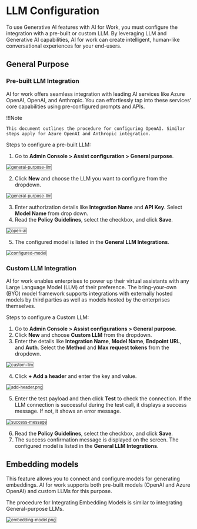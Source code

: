 # LLM Configuration

To use Generative AI features with AI for Work, you must configure the integration with a pre-built or custom LLM. By leveraging LLM and Generative AI capabilities, AI for work can create intelligent, human-like conversational experiences for your end-users.

## General Purpose 

### Pre-built LLM Integration

AI for work offers seamless integration with leading AI services like Azure OpenAI, OpenAI, and Anthropic. You can effortlessly tap into these services' core capabilities using pre-configured prompts and APIs.

!!!Note

    This document outlines the procedure for configuring OpenAI. Similar steps apply for Azure OpenAI and Anthropic integration.        

Steps to configure a pre-built LLM:

1. Go to **Admin Console > Assist configuration > General purpose**.  
<img src="../images/general-purpose-llm.png" alt="general-purpose-llm" title="general-purpose-llm" style="border: 1px solid gray; zoom:80%;">

2. Click **New** and choose the LLM you want to configure from the dropdown.  
<img src="../images/general-purpose-llm-new.png" alt="general-purpose-llm" title="general-purpose-llm" style="border: 1px solid gray; zoom:80%;">

3. Enter authorization details like **Integration Name** and **API Key**. Select **Model Name** from drop down. 
4. Read the **Policy Guidelines**, select the checkbox, and click **Save**.  
<img src="../images/open-ai.png" alt="open-ai" title="open-ai" style="border: 1px solid gray; zoom:80%;">

5. The configured model is listed in the **General LLM Integrations**.  
<img src="../images/configured-model.png" alt="configured-model" title="configured-model" style="border: 1px solid gray; zoom:80%;">  

### Custom LLM Integration

AI for work enables enterprises to power up their virtual assistants with any Large Language Model (LLM) of their preference. The bring-your-own (BYO) model framework supports integrations with externally hosted models by third parties as well as models hosted by the enterprises themselves.

Steps to configure a Custom LLM:

1. Go to **Admin Console > Assist configurations > General purpose**.  
2.  Click **New** and choose **Custom LLM** from the dropdown.
3. Enter the details like **Integration Name**, **Model Name**, **Endpoint URL**, and **Auth**. Select the **Method** and **Max request tokens** from the dropdown.  
<img src="../images/custom-llm.png" alt="custom-llm" title="custom-llm" style="border: 1px solid gray; zoom:80%;">
 
4. Click **+ Add a header** and enter the key and value.  
<img src="../images/add-header.png" alt="add-header.png" title="add-header" style="border: 1px solid gray; zoom:80%;">

5. Enter the test payload and then click **Test** to check the connection. If the LLM connection is successful during the test call, it displays a success message. If not, it shows an error message.  
<img src="../images/success-message.png" alt="success-message" title="success-message" style="border: 1px solid gray; zoom:80%;">

6. Read the **Policy Guidelines**, select the checkbox, and click **Save**.
7. The success confirmation message is displayed on the screen. The configured model is listed in the **General LLM Integrations**.

## Embedding models

This feature allows you to connect and configure models for generating embeddings. AI for work supports both pre-built models (OpenAI and Azure OpenAI) and custom LLMs for this purpose.

The procedure for Integrating Embedding Models is similar to integrating General-purpose LLMs.

<img src="../images/embedding-model.png" alt="embedding-model.png" title="embedding-model.png" style="border: 1px solid gray; zoom:80%;">